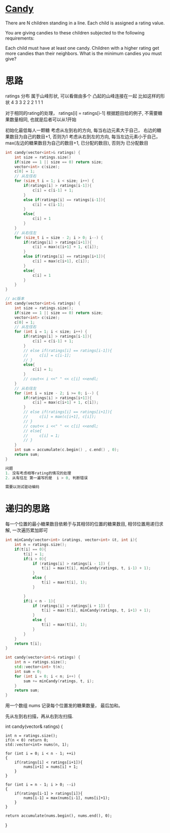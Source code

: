 # [Candy](https://leetcode.com/problems/candy/)

There are N children standing in a line. Each child is assigned a rating value.

You are giving candies to these children subjected to the following requirements:

Each child must have at least one candy.
Children with a higher rating get more candies than their neighbors.
What is the minimum candies you must give?

#  思路

ratings 分布 属于山峰形状, 可以看做由多个 凸起的山峰连接在一起
比如这样的形状
                4
     3       3
    2  2    2
  1      1 1

 对于相同的rating的处理， ratings[i] = ratings[i-1] 根据题目给的例子, 不需要糖果数量相同, 也就是后者可以从1开始

初始化最低每人一颗糖
考虑从左到右的方向, 每当右边元素大于自己， 右边的糖果数目为自己的数目+1, 否则为1
考虑从右到左的方向, 每当左边元素小于自己， max(左边的糖果数目为自己的数目+1, 已分配的数目), 否则为 已分配数目

```cpp
int candy(vector<int>& ratings) {
    int size = ratings.size()
    if(size == 1 || size == 0) return size;
    vector<int> c(size);
    c[0] = 1;
    // 从左往右    
    for (size_t i = 1; i < size; i++) {
        if(ratings[i] > ratings[i-1]){
            c[i] = c[i-1] + 1;
        }
        else if(ratings[i] == ratings[i-1]){
            c[i] = c[i-1];
        }
        else{
            c[i] = 1
        }
    }
    // 从右往左
    for (size_t i = size - 2; i > 0; i--) {
        if(ratings[i] > ratings[i+1]){
            c[i] = max(c[i+1] + 1, c[i]);
        }
        else if(ratings[i] == ratings[i+1]){
            c[i] = max(c[i+1], c[i]);
        }
        else{
            c[i] = 1
        }
    }
}

// ac版本
int candy(vector<int>& ratings) {
    int size = ratings.size();
    if(size == 1 || size == 0) return size;
    vector<int> c(size);
    c[0] = 1;
    // 从左往右
    for (int i = 1; i < size; i++) {
        if(ratings[i] > ratings[i-1]){
            c[i] = c[i-1] + 1;
        }
        // else if(ratings[i] == ratings[i-1]){
        //     c[i] = c[i-1];
        // }
        else{
            c[i] = 1;
        }
        // cout<< i <<" " << c[i] <<endl;
    }
    // 从右往左
    for (int i = size - 2; i >= 0; i--) {
        if(ratings[i] > ratings[i+1]){
            c[i] = max(c[i+1] + 1, c[i]);
        }
        // else if(ratings[i] == ratings[i+1]){
        //     c[i] = max(c[i+1], c[i]);
        // }
        // cout<< i <<" " << c[i] <<endl;
        // else{
        //     c[i] = 1;
        // }
    }
    int sum = accumulate(c.begin() , c.end() , 0);
    return sum;
}

问题
1. 没有考虑相等rating的情况的处理
2. 从有往左 第一遍写的是  i > 0, 判断错误

需要以测试驱动编码

```

# 递归的思路

每一个位置的最小糖果数目依赖于与其相邻的位置的糖果数目, 相邻位置用递归求解, 一次遍历累加即可

```cpp
int minCandy(vector<int> &ratings, vector<int> &t, int i){
    int n = ratings.size();
    if(t[i] == 0){
        t[i] = 1;
        if(i > 0){
            if (ratings[i] > ratings[i - 1]) {
                t[i] = max(t[i], minCandy(ratings, t, i-1) + 1);
            }
            else {
                t[i] = max(t[i], 1);
            }

        }
        if(i < n - 1){
            if (ratings[i] > ratings[i + 1]) {
                t[i] = max(t[i], minCandy(ratings, t, i+1) + 1);
            }
            else {
                t[i] = max(t[i], 1);
            }
        }
    }
    return t[i];
}

int candy(vector<int>& ratings) {
    int n = ratings.size();
    std::vector<int> t(n);
    int sum = 0;
    for (int i = 0; i < n; i++) {
        sum += minCandy(ratings, t, i);
    }
    return sum;
}
```


用一个数组 nums 记录每个位置发的糖果数量， 最后加和。

先从左到右扫描，再从右到左扫描. 


int candy(vector<int>& ratings) {

    int n = ratings.size();
    if(n < 0) return 0;
    std::vector<int> nums(n, 1);

    for (int i = 0; i < n - 1; ++i)
    {
        if(ratings[i] < ratings[i+1]){
            nums[i+1] = nums[i] + 1;
        }
    }

    for (int i = n - 1; i > 0; --i)
    {
        if(ratings[i-1] > ratings[i]){
            nums[i-1] = max(nums[i-1], nums[i]+1);
        }
    }

    return accumulate(nums.begin(), nums.end(), 0);
        
}